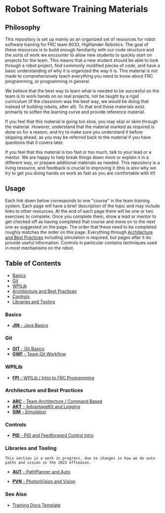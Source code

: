 # Robot Software Training Materials

## Philosophy

This repository is set up mainly as an organized set of resources for robot software training for FRC team 8033, Highlander Robotics.
The goal of these resources is to build enough familiarity with our code structure and the sorts of work we encounter to allow new students to quickly start on projects for the team.
This means that a new student should be able to look through a robot project, find commonly modified pieces of code, and have a basic understanding of why it is organized the way it is.
This material is *not* made to comprehensively teach everything you need to know about FRC programming, or programming in general.

We believe that the best way to learn what is needed to be succesful on the team is to work hands on on real projects, not be taught by a rigid curriculum (if the classroom was the best way, we would be doing that instead of building robots, after all).
To that end these materials exist primarily to soften the learning curve and provide reference material.

If you feel that this material is going too slow, you may skip or skim through the material.
However, understand that the material marked as required is done so for a reason, and try to make sure you understand it before skipping ahead, as you may be referred back to the material if you have questions that it covers later.

If you feel that this material is too fast or too much, talk to your lead or a mentor.
We are happy to help break things down more or explain it in a different way, or prepare additional materials as needed.
This repository is a living resource, and feedback is crucial to improving it (this is also why we try to get you doing hands on work as fast as you are comfortable with it!)

## Usage

Each link down below corresponds to one "course" in the team training system.
Each page will have a brief description of the topic and may include links to other resources.
At the end of each page there will be one or two exercises to complete.
Once you complete them, show a lead or mentor to get checked off as having completed that course and move on to the next one as suggested on the page.
The order that these need to be completed roughly matches the order on this page.
Everything through [Architecture and Best Practices](#architecture-and-best-practices) including simulation is required, but pages after it do provide useful information.
Controls in particular contains techniques used in most mechanisms on the robot.

## Table of Contents

- [Basics](#basics)
- [Git](#git)
- [WPILib](#wpilib)
- [Architecture and Best Practices](#architecture-and-best-practices)
- [Controls](#controls)
- [Libraries and Tooling](#libraries-and-tooling)

### Basics

- [**JIN** - Java Basics](Java.md)

### Git

- [**GIT** - Git Basics](BasicGit.md)
- [**GWF** - Team Git Workflow](GitWorkflow.md)

### WPILib

- [**FPI** - WPILib / Intro to FRC Programming](WPILibIntro.md)

### Architecture and Best Practices

- [**ARC** - Team Architecture / Command Based](CommandBased.md)
- [**AKT** - AdvantageKit and Logging](AdvantageKit.md)
- [**SIM** - Simulation](Simulation.md)

### Controls

- [**PID** - PID and Feedforward Control Intro](ControlsIntro.md)

### Libraries and Tooling

    This section is a work in progress, due to changes in how we do auto paths and vision in the 2023 offseason.

- [**AUT** - PathPlanner and Auto](PathPlanner.md)

- [**PVN** - PhotonVision and Vision](Vision.md)

### See Also

- [Training Docs Template](Template.md)
